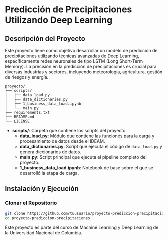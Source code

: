 # Predicción de Precipitaciones Utilizando Deep Learning

## Descripción del Proyecto

Este proyecto tiene como objetivo desarrollar un modelo de predicción de precipitaciones utilizando técnicas avanzadas de Deep Learning, específicamente redes neuronales de tipo LSTM (Long Short-Term Memory). La precisión en la predicción de precipitaciones es crucial para diversas industrias y sectores, incluyendo meteorología, agricultura, gestión de riesgos y energía.

```
proyecto/
├── scripts/
│   ├── data_load.py
│   ├── data_dictionaries.py
│   ├── 1_business_data_load.ipynb
│   └── main.py
├── requirements.txt
├── README.md
└── LICENSE
```



- **scripts/**: Carpeta que contiene los scripts del proyecto.
  - **data_load.py**: Módulo que contiene las funciones para la carga y procesamiento de datos desde el IDEAM.
  - **data_dictionaries.py**: Script que ejecuta el código de `data_load.py` y genera diccionarios de datos.
  - **main.py**: Script principal que ejecuta el pipeline completo del proyecto.
  - **1_business_data_load.ipynb**: Notebook de base sobre el que se desarrolló la etapa de carga.
 

## Instalación y Ejecución

### Clonar el Repositorio

```bash
git clone https://github.com/tuusuario/proyecto-prediccion-precipitaciones.git
cd proyecto-prediccion-precipitaciones
```

Este proyecto es parte del curso de Machine Learning y Deep Learning de la Universidad Nacional de Colombia.
